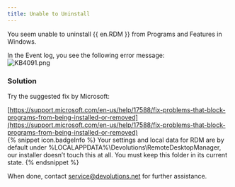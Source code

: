 ```yaml
---
title: Unable to Uninstall
---
```

You seem unable to uninstall {{ en.RDM }} from Programs and Features in Windows.  

In the Event log, you see the following error message:  
![KB4091.png](/img/en/kb/KB4091.png)
### Solution
Try the suggested fix by Microsoft:  

[https://support.microsoft.com/en-us/help/17588/fix-problems-that-block-programs-from-being-installed-or-removed](https://support.microsoft.com/en-us/help/17588/fix-problems-that-block-programs-from-being-installed-or-removed)  
{% snippet icon.badgeInfo %}
Your settings and local data for RDM are by default under %LOCALAPPDATA%\Devolutions\RemoteDesktopManager, our installer doesn’t touch this at all. You must keep this folder in its current state.
{% endsnippet %}  

When done, contact [service@devolutions.net](mailto:service@devolutions.net) for further assistance.
